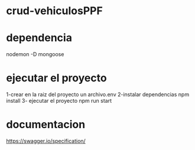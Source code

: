 # crud-vehiculosPPF

# dependencia
nodemon -D
mongoose

# ejecutar el proyecto
1-crear en la raiz del proyecto un archivo.env
2-instalar dependencias
    npm install
3- ejecutar el proyecto
    npm run start

# documentacion
https://swagger.io/specification/